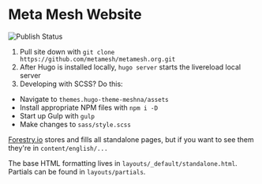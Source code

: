 # Meta Mesh Website

![Publish Status](https://github.com/metamesh/metamesh.org/workflows/Publish%20Site%20to%20GitHub%20Pages/badge.svg)


1. Pull site down with `git clone https://github.com/metamesh/metamesh.org.git`
2. After Hugo is installed locally, `hugo server` starts the livereload local server
3. Developing with SCSS? Do this:
  - Navigate to `themes.hugo-theme-meshna/assets`
  - Install appropriate NPM files with `npm i -D`
  - Start up Gulp with `gulp`
  - Make changes to `sass/style.scss`


[Forestry.io](Forestry.io) stores and fills all standalone pages, but if you want to see them they're in `content/english/...` 

The base HTML formatting lives in `layouts/_default/standalone.html`. Partials can be found in `layouts/partials`.

